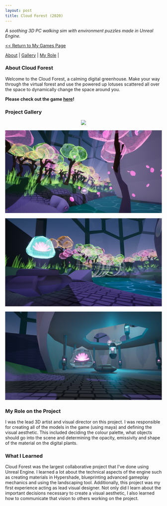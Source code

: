 ```yaml
---
layout: post
title: Cloud Forest (2020)
---
```

_A soothing 3D PC walking sim with environment puzzles made in Unreal Engine._


<a href="/myGames"><< Return to My Games Page</a>

[About](#about-cloud-forest)	|	[Gallery](#project-gallery)	|	[My Role](#my-role-on-the-project)	|

### **About Cloud Forest**
Welcome to the Cloud Forest, a calming digital greenhouse. Make your way through the virtual forest and use the powered up lotuses scattered all over the space to dynamically change the space around you. 

**Please check out the game [here](https://penguincoco.itch.io/cloud-forest)!**


### **Project Gallery**

<div align="center">
<img src="https://media.giphy.com/media/lqMQR5ppDQYUPuHOva/giphy.gif"> 
</div>

![Cloud Forest Outside](/assets/artwork/MyGames/CloudForest/CloudForest_Outer.jpg) 

![Cloud Forest Bridge](/assets/artwork/MyGames/CloudForest/CloudForest_Bridge.jpg) 

![Cloud Forest Inside](/assets/artwork/MyGames/CloudForest/CloudForest_Interior.jpg) 



### **My Role on the Project**
I was the lead 3D artist and visual director on this project. I was responsible for creating all of the models in the game (using maya) and defining the visual aesthetic. This included deciding the colour palette, what objects should go into the scene and determining the opacity, emissivity and shape of the material on the digital plants. 


### **What I Learned**
Cloud Forest was the largest collaborative project that I've done using Unreal Engine. I learned a lot about the technical aspects of the engine such as creating materials in Hypershade, blueprinting advanced gameplay mechanics and using the landscaping tool. 
Additionally, this project was my first experience acting as lead visual designer. Not only did I learn about the important decisions necessary to create a visual aesthetic, I also learned how to communicate that vision to others working on the project. 

